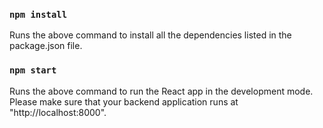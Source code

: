 ### `npm install`

Runs the above command to install all the dependencies listed in the package.json file.

### `npm start`

Runs the above command to run the React app in the development mode. Please make sure that your backend application runs at "http://localhost:8000".